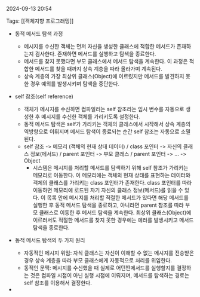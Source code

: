 
2024-09-13 20:54

Tags: [[객체지향 프로그래밍]]


- 동적 메서드 탐색 과정
	- 메시지를 수신한 객체는 먼저 자신을 생성한 클래스에 적합한 메서드가 존재하는지 검사한다. 존재하면 메서드를 실행하고 탐색을 종료한다.
	- 메서드를 찾지 못했다면 부모 클래스에서 메서드 탐색을 계속한다. 이 과정은 적합한 메서드를 찾을 때까지 상속 계층을 따라 올라가며 계속된다.
	- 상속 계층의 가장 최상위 클래스(Object)에 이르렀지만 메서드를 발견하지 못한 경우 예외를 발생시키며 탐색을 중단한다.

- self 참조(self reference)
	- 객체가 메시지를 수신하면 컴파일러는 self 참조라는 임시 변수를 자동으로 생성한 후 메시지를 수신한 객체를 가리키도록 설정한다.
	- 동적 메서드 탐색은 self가 가리키는 객체의 클래스에서 시작해서 상속 계층의 역방향으로 이뤄지며 메서드 탐색이 종료되는 순간 self 참조는 자동으로 소멸된다.
	- self 참조 -> 메모리 (객체의 현재 상태 데이터) / class 포인터 -> 자신의 클래스 정보(메서드) / parent 포인터 -> 부모 클래스 / parent 포인터 -> ... -> Object
		- 시스템은 메시지를 처리할 메서드를 탐색하기 위해 self 참조가 가리키는 메모리로 이동한다. 이 메모리에는 객체의 현재 상태를 표현하는 데이터와 객체의 클래스를 가리키는 class 포인터가 존재한다. class 포인터를 따라 이동하면 메모리에 로드된 자기 자신의 클래스 정보(메서드)를 읽을 수 있다. 이 목록 안에 메시지를 처리할 적절한 메서드가 있다면 해당 메서드를 실행한 후 동적 메서드 탐색을 종료하고, 아니라면 parent 참조를 따라 부모 클래스로 이동한 후 메서드 탐색을 계속한다. 최상위 클래스(Object)에 이르러서도 적절한 메서드를 찾지 못한 경우에는 에러를 발생시키고 메서드 탐색을 종료한다.

- 동적 메서드 탐색의 두 가지 원리
	- 자동적인 메시지 위임: 자식 클래스는 자신이 이해할 수 없는 메시지를 전송받은 경우 상속 계층을 따라 부모 클래스에게 자동적으로 처리를 위임한다.
	- 동적인 문맥: 메시지를 수신했을 때 실제로 어던떤메서드를 실행할지를 결정하는 것은 컴파일 시점이 아닌 실행 시점에 이뤄지며, 메서드를 탐색하는 경로는 self 참조를 이용해서 결정한다.

- 





